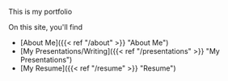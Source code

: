 This is my portfolio

On this site, you'll find

* [About Me]({{< ref "/about" >}} "About Me")
* [My Presentations/Writing]({{< ref "/presentations" >}} "My Presentations")
* [My Resume]({{< ref "/resume" >}} "Resume")